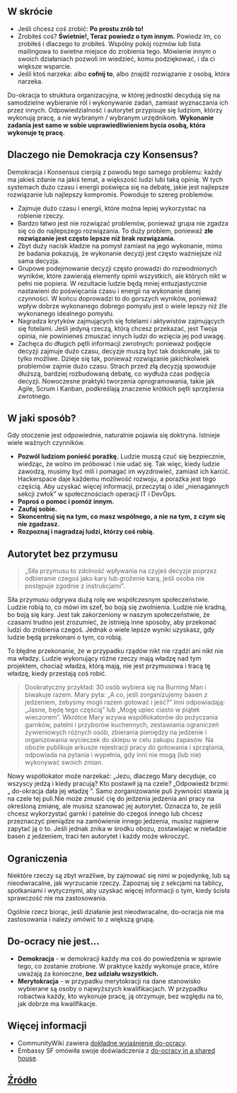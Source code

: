 ## W skrócie

* Jeśli chcesz coś zrobić: **Po prostu zrób to!**
* Zrobiłeś coś? **Świetnie!, Teraz powiedz o tym innym.** Powiedz im, co zrobiłeś i dlaczego to zrobiłeś. Wspólny pokój rozmów lub lista mailingowa to świetne miejsce do zrobienia tego. Mówienie innym o swoich działaniach pozwoli im wiedzieć, komu podziękować, i da ci większe wsparcie.
* Jeśli ktoś narzeka: albo **cofnij to**, albo znajdź rozwiązanie z osobą, która narzeka.

Do-okracja to struktura organizacyjna, w której jednostki decydują się na samodzielne wybieranie ról i wykonywanie zadań, zamiast wyznaczania ich przez innych. Odpowiedzialność i autorytet przypisuje się ludziom, którzy wykonują pracę, a nie wybranym / wybranym urzędnikom. **Wykonanie zadania jest samo w sobie usprawiedliwieniem bycia osobą, która wykonuje tę pracę.**

## Dlaczego nie Demokracja czy Konsensus?

Demokracja i Konsensus cierpią z powodu tego samego problemu: każdy ma jakieś zdanie na jakiś temat, a większość ludzi lubi taką opinię. W tych systemach dużo czasu i energii poświęca się na debatę, jakie jest najlepsze rozwiązanie lub najlepszy kompromis. Powoduje to szereg problemów.

* Zajmuje dużo czasu i energii, które można lepiej wykorzystać na robienie rzeczy.
* Bardzo łatwo jest nie rozwiązać problemów, ponieważ grupa nie zgadza się co do najlepszego rozwiązania. To duży problem, ponieważ **złe rozwiązanie jest często lepsze niż brak rozwiązania.**
* Zbyt duży nacisk kładzie na pomysł zamiast na jego wykonanie, mimo że badania pokazują, że wykonanie decyzji jest często ważniejsze niż sama decyzja.
* Grupowe podejmowanie decyzji często prowadzi do rozwodnionych wyników, które zawierają elementy opinii wszystkich, ale których nikt w pełni nie popiera. W rezultacie ludzie będą mniej entuzjastycznie nastawieni do poświęcania czasu i energii na wykonanie danej czynności. W końcu doprowadzi to do gorszych wyników, ponieważ wpływ dobrze wykonanego dobrego pomysłu jest o wiele lepszy niż źle wykonanego idealnego pomysłu.
* Nagradza krytyków zajmujących się fotelami i aktywistów zajmujących się fotelami. Jeśli jedyną rzeczą, którą chcesz przekazać, jest Twoja opinia, nie powinieneś zmuszać innych ludzi do wzięcia jej pod uwagę.
* Zachęca do długich pętli informacji zwrotnych: ponieważ podjęcie decyzji zajmuje dużo czasu, decyzje muszą być tak doskonałe, jak to tylko możliwe. Dzieje się tak, ponieważ rozwiązanie jakichkolwiek problemów zajmie dużo czasu. Strach przed złą decyzją spowoduje dłuższą, bardziej rozbudowaną debatę, co wydłuża czas podjęcia decyzji. Nowoczesne praktyki tworzenia oprogramowania, takie jak Agile, Scrum i Kanban, podkreślają znaczenie krótkich pętli sprzężenia zwrotnego.

## W jaki sposób?

Gdy otoczenie jest odpowiednie, naturalnie pojawia się doktryna. Istnieje wiele ważnych czynników.

* **Pozwól ludziom ponieść porażkę.** Ludzie muszą czuć się bezpiecznie, wiedząc, że wolno im próbować i nie udać się. Tak więc, kiedy ludzie zawodzą, musimy być mili i pomagać im wyzdrowieć, zamiast ich karcić. Hackerspace daje każdemu możliwość rozwoju, a porażka jest tego częścią. Aby uzyskać więcej informacji, przeczytaj o idei „nienagannych sekcji zwłok” w społecznościach operacji IT i DevOps.
* **Poproś o pomoc i pomóż innym.**
* **Zaufaj sobie.**
* **Skoncentruj się na tym, co masz wspólnego, a nie na tym, z czym się nie zgadzasz.**
* **Rozpoznaj i nagradzaj ludzi, którzy coś robią.**

## Autorytet bez przymusu

> „Siła przymusu to zdolność wpływania na czyjeś decyzje poprzez odbieranie czegoś jako kary lub grożenie karą, jeśli osoba nie postępuje zgodnie z instrukcjami”.

Siła przymusu odgrywa dużą rolę we współczesnym społeczeństwie. Ludzie robią to, co mówi im szef, bo boją się zwolnienia. Ludzie nie kradną, bo boją się kary. Jest tak zakorzeniony w naszym społeczeństwie, że czasami trudno jest zrozumieć, że istnieją inne sposoby, aby przekonać ludzi do zrobienia czegoś. Jednak o wiele lepsze wyniki uzyskasz, gdy ludzie będą przekonani o tym, co robią.

To błędne przekonanie, że w przypadku rządów nikt nie rządzi ani nikt nie ma władzy. Ludzie wykonujący różne rzeczy mają władzę nad tym projektem, chociaż władza, którą mają, nie jest przymusowa i tracą tę władzę, kiedy przestają coś robić.

> Dookratyczny przykład: 30 osób wybiera się na Burning Man i biwakuje razem. Mary pyta: „A co, jeśli zorganizujemy basen z jedzeniem, żebyśmy mogli razem gotować i jeść?” Inni odpowiadają: „Jasne, będę tego częścią” lub „Mogę upiec ciasto w piątek wieczorem”. Wkrótce Mary wzywa współlokatorów do pożyczania garnków, patelni i przyborów kuchennych, zestawiania ograniczeń żywieniowych różnych osób, zbierania pieniędzy na jedzenie i organizowania wycieczek do sklepu w celu zakupu zapasów. Na obozie publikuje arkusze rejestracji pracy do gotowania i sprzątania, odpowiada na pytania i wypełnia, gdy inni nie mogą (lub nie) wykonywać swoich zmian.

Nowy współlokator może narzekać: „Jezu, dlaczego Mary decyduje, co wszyscy jedzą i kiedy pracują? Kto postawił ją na czele? „Odpowiedź brzmi:„ do-okracja dała jej władzę ”. Samo zorganizowanie puli żywności stawia ją na czele tej puli.Nie może zmusić cię do jedzenia jedzenia ani pracy na określoną zmianę, ale musisz szanować jej autorytet. Oznacza to, że jeśli chcesz wykorzystać garnki i patelnie do czegoś innego lub chcesz przeznaczyć pieniądze na zamówienie innego jedzenia, musisz najpierw zapytać ją o to. Jeśli jednak znika w środku obozu, zostawiając w nieładzie basen z jedzeniem, traci ten autorytet i każdy może wkroczyć.

## Ograniczenia

Niektóre rzeczy są zbyt wrażliwe, by zajmować się nimi w pojedynkę, lub są nieodwracalne, jak wyrzucanie rzeczy. Zapoznaj się z sekcjami na tablicy, spotkaniami i wytycznymi, aby uzyskać więcej informacji o tym, kiedy ścisła sprawczość nie ma zastosowania.

Ogólnie rzecz biorąc, jeśli działanie jest nieodwracalne, do-ocracja nie ma zastosowania i należy omówić to z większą grupą.

## Do-ocracy nie jest...

* **Demokracja** - w demokracji każdy ma coś do powiedzenia w sprawie tego, co zostanie zrobione. W praktyce każdy wykonuje prace, które uważają za konieczne, **bez udziału wszystkich.**
* **Merytokracja** - w przypadku merytokracji na dane stanowisko wybierane są osoby o najwyższych kwalifikacjach. W przypadku robactwa każdy, kto wykonuje pracę, ją otrzymuje, bez względu na to, jak dobrze ma kwalifikacje.

## Więcej informacji

* CommunityWiki zawiera [dokładne wyjaśnienie do-ocracy](http://www.communitywiki.org/en/DoOcracy).
* Embassy SF omówiła swoje doświadczenia z [do-ocracy in a shared house](https://medium.com/embassy-network/an-evolving-doocracy-3a6123f9b170).

## [Źródło](https://raw.githubusercontent.com/0x20/hackerspace-blueprint/master/2-do-ocracy.md)


